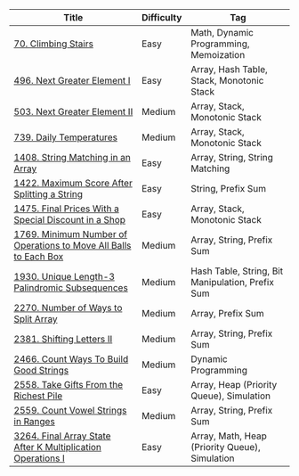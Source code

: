 | Title                                                                                 | Difficulty | Tag                                              |
| ------------------------------------------------------------------------------------- | ---------- | ------------------------------------------------ |
| [70. Climbing Stairs](/go/problems/0070)                                              | Easy       | Math, Dynamic Programming, Memoization           |
| [496. Next Greater Element I](/go/problems/0496)                                      | Easy       | Array, Hash Table, Stack, Monotonic Stack        |
| [503. Next Greater Element II](/go/problems/0503)                                     | Medium     | Array, Stack, Monotonic Stack                    |
| [739. Daily Temperatures](/go/problems/0739)                                          | Medium     | Array, Stack, Monotonic Stack                    |
| [1408. String Matching in an Array](/go/problems/1408)                                | Easy       | Array, String, String Matching                   |
| [1422. Maximum Score After Splitting a String](/go/problems/1422)                     | Easy       | String, Prefix Sum                               |
| [1475. Final Prices With a Special Discount in a Shop](/go/problems/1475)             | Easy       | Array, Stack, Monotonic Stack                    |
| [1769. Minimum Number of Operations to Move All Balls to Each Box](/go/problems/1769) | Medium     | Array, String, Prefix Sum                        |
| [1930. Unique Length-3 Palindromic Subsequences](/go/problems/1930)                   | Medium     | Hash Table, String, Bit Manipulation, Prefix Sum |
| [2270. Number of Ways to Split Array](/go/problems/2270)                              | Medium     | Array, Prefix Sum                                |
| [2381. Shifting Letters II](/go/problems/2381)                                        | Medium     | Array, String, Prefix Sum                        |
| [2466. Count Ways To Build Good Strings](/go/problems/2466)                           | Medium     | Dynamic Programming                              |
| [2558. Take Gifts From the Richest Pile](/go/problems/2558)                           | Easy       | Array, Heap (Priority Queue), Simulation         |
| [2559. Count Vowel Strings in Ranges](/go/problems/2559)                              | Medium     | Array, String, Prefix Sum                        |
| [3264. Final Array State After K Multiplication Operations I](/go/problems/3264)      | Easy       | Array, Math, Heap (Priority Queue), Simulation   |
